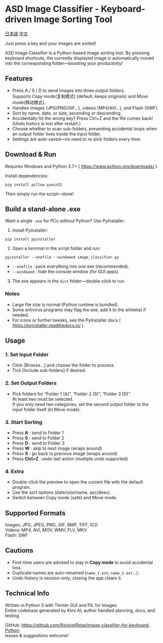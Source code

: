 # ASD Image Classifier - Keyboard-driven Image Sorting Tool
[日本語](https://github.com/RxinnotRstar/ASD-image-classifier-Python/blob/main/Readme-JP.MD)  [中文](https://github.com/RxinnotRstar/ASD-image-classifier-Python/blob/main/Readme.MD)

Just press a key and your images are sorted!

ASD Image Classifier is a Python-based image sorting tool. By pressing keyboard shortcuts, the currently displayed image is automatically moved into the corresponding folder—boosting your productivity!

## Features

- Press A / S / D to send images into three output folders.  
  Supports *Copy mode*(复制模式) (default, keeps originals) and *Move mode*(移动模式).
- Handles images (JPG/PNG/GIF…), videos (MP4/AVI…), and Flash (SWF).
- Sort by name, date, or size; ascending or descending.
- Accidentally hit the wrong key? Press Ctrl+Z and the file comes back!  
  (Undo history is lost after restart.)
- Choose whether to scan sub-folders, preventing accidental loops when an output folder lives inside the input folder.
- Settings are auto-saved—no need to re-pick folders every time.

## Download & Run

Requires Windows and Python 3.7+ ( https://www.python.org/downloads/ ).

Install dependencies:
```
pip install pillow pywin32
```
Then simply run the script—done!

## Build a stand-alone .exe

Want a single `.exe` for PCs without Python? Use PyInstaller:

1. Install PyInstaller:
```
pip install pyinstaller
```
2. Open a terminal in the script folder and run:
```
pyinstaller --onefile --windowed image_classifier.py
```
   - `--onefile` : pack everything into one exe (recommended).  
   - `--windowed` : hide the console window (for GUI apps).
3. The exe appears in the `dist` folder—double-click to run.

### Notes
- Large file size is normal (Python runtime is bundled).  
- Some antivirus programs may flag the exe; add it to the whitelist if needed.  
- For icons or further tweaks, see the PyInstaller docs ( https://pyinstaller.readthedocs.io/ ).

## Usage

### 1. Set Input Folder
- Click [Browse…] and choose the folder to process.  
- Tick [Include sub-folders] if desired.

### 2. Set Output Folders
- Pick folders for “Folder 1 (A)”, “Folder 2 (S)”, “Folder 3 (D)”.  
  At least two must be selected.  
  If you only need two categories, set the second output folder to the input folder itself (in Move mode).

### 3. Start Sorting
- Press **A** : send to Folder 1  
- Press **S** : send to Folder 2  
- Press **D** : send to Folder 3  
- Press **W** : skip to next image (wraps around)  
- Press **X** : go back to previous image (wraps around)  
- Press **Ctrl+Z** : undo last action (multiple undo supported)

### 4. Extra
- Double-click the preview to open the current file with the default program.  
- Use the sort options (date/size/name, asc/desc).  
- Switch between Copy mode (safe) and Move mode.

## Supported Formats

Images: JPG, JPEG, PNG, GIF, BMP, TIFF, ICO  
Videos: MP4, AVI, MOV, WMV, FLV, MKV  
Flash: SWF

## Cautions

- First-time users are advised to stay in **Copy mode** to avoid accidental loss.  
- Duplicate names are auto-renamed (`name_1.ext`, `name_2.ext`…).  
- Undo history is session-only; closing the app clears it.

## Technical Info

Written in Python 3 with Tkinter GUI and PIL for images.  
Entire codebase generated by Kimi AI; author handled planning, docs, and testing.

GitHub: https://github.com/RxinnotRstar/image-classifier-for-keyboard-Python  
Issues & suggestions welcome!
